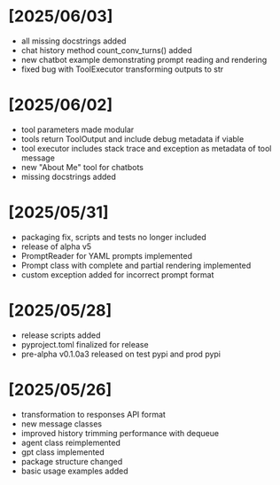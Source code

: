 # [2025/06/03]
- all missing docstrings added
- chat history method count_conv_turns() added
- new chatbot example demonstrating prompt reading and rendering
- fixed bug with ToolExecutor transforming outputs to str

# [2025/06/02]

- tool parameters made modular
- tools return ToolOutput and include debug metadata if viable
- tool executor includes stack trace and exception as metadata of tool message
- new "About Me" tool for chatbots
- missing docstrings added

# [2025/05/31]

- packaging fix, scripts and tests no longer included
- release of alpha v5
- PromptReader for YAML prompts implemented
- Prompt class with complete and partial rendering implemented
- custom exception added for incorrect prompt format

# [2025/05/28]

- release scripts added
- pyproject.toml finalized for release
- pre-alpha v0.1.0a3 released on test pypi and prod pypi

# [2025/05/26]

- transformation to responses API format
- new message classes
- improved history trimming performance with dequeue
- agent class reimplemented
- gpt class implemented
- package structure changed
- basic usage examples added
